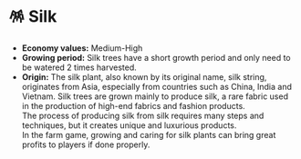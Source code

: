 # 🪅 Silk

* **Economy values:** Medium-High
* **Growing period:** Silk trees have a short growth period and only need to be watered 2 times harvested.
* **Origin:** The silk plant, also known by its original name, silk string, originates from Asia, especially from countries such as China, India and Vietnam. Silk trees are grown mainly to produce silk, a rare fabric used in the production of high-end fabrics and fashion products. \
  The process of producing silk from silk requires many steps and techniques, but it creates unique and luxurious products. \
  In the farm game, growing and caring for silk plants can bring great profits to players if done properly.

